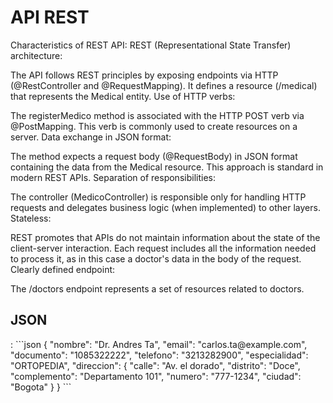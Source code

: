 <H1>API REST</H1>
Characteristics of  REST API:
REST (Representational State Transfer) architecture:

The API follows REST principles by exposing endpoints via HTTP (@RestController and @RequestMapping).
It defines a resource (/medical) that represents the Medical entity.
Use of HTTP verbs:

The registerMedico method is associated with the HTTP POST verb via @PostMapping. This verb is commonly used to create resources on a server.
Data exchange in JSON format:

The method expects a request body (@RequestBody) in JSON format containing the data from the Medical resource.
This approach is standard in modern REST APIs.
Separation of responsibilities:

The controller (MedicoController) is responsible only for handling HTTP requests and delegates business logic (when implemented) to other layers.
Stateless:

REST promotes that APIs do not maintain information about the state of the client-server interaction. Each request includes all the information needed to process it, as in this case a doctor's data in the body of the request.
Clearly defined endpoint:

The /doctors endpoint represents a set of resources related to doctors.




<H2>JSON</H2>: 
```json
{
  "nombre": "Dr. Andres Ta",
  "email": "carlos.ta@example.com",
  "documento": "1085322222",
  "telefono": "3213282900",
  "especialidad": "ORTOPEDIA",
  "direccion": {
    "calle": "Av. el dorado",
    "distrito": "Doce",
    "complemento": "Departamento 101",
    "numero": "777-1234",
    "ciudad": "Bogota"
  }
}
```


